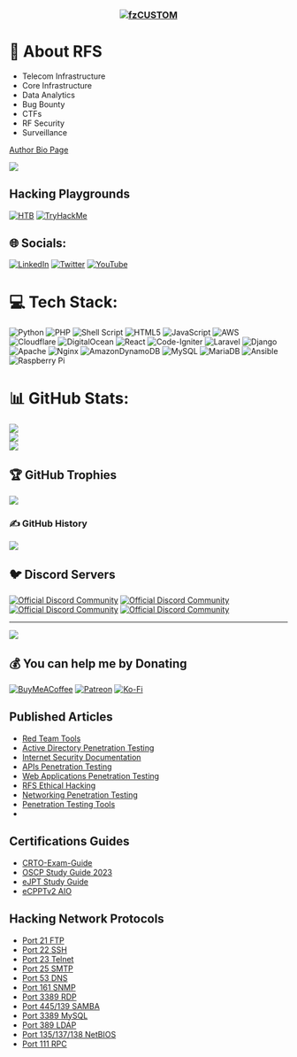 

<h3 align="center">
<a href="https://github.dev/rfs85">
<img src="https://github.com/rfs85/rfs85/blob/main/img/RFS-poplabsec.png" align="center" alt="fzCUSTOM" border="0">
</a>
</h3>

# 💫 About  RFS
- Telecom Infrastructure
- Core Infrastructure
- Data Analytics
- Bug Bounty
- CTFs
- RF Security
- Surveillance

[Author Bio Page](https://cli-ck.me/rfs)

[![](https://visitcount.itsvg.in/api?id=rfs85&icon=0&color=0)](https://visitcount.itsvg.in)
## Hacking Playgrounds


[![HTB](https://www.hackthebox.eu/badge/image/227362)](https://app.hackthebox.com/profile/227362)
[![TryHackMe](https://tryhackme-badges.s3.amazonaws.com/RFS.png)](https://tryhackme.com/p/RFS)

## 🌐 Socials:
[![LinkedIn](https://img.shields.io/badge/LinkedIn-%230077B5.svg?logo=linkedin&logoColor=white)](https://linkedin.com/in/ruben-silva85/) [![Twitter](https://img.shields.io/badge/Twitter-%231DA1F2.svg?logo=Twitter&logoColor=white)](https://twitter.com/xxxx) [![YouTube](https://img.shields.io/badge/YouTube-%23FF0000.svg?logo=YouTube&logoColor=white)](https://youtube.com/@xxxxxxxxx) 

# 💻 Tech Stack:
![Python](https://img.shields.io/badge/python-3670A0?style=for-the-badge&logo=python&logoColor=ffdd54) ![PHP](https://img.shields.io/badge/php-%23777BB4.svg?style=for-the-badge&logo=php&logoColor=white) ![Shell Script](https://img.shields.io/badge/shell_script-%23121011.svg?style=for-the-badge&logo=gnu-bash&logoColor=white) ![HTML5](https://img.shields.io/badge/html5-%23E34F26.svg?style=for-the-badge&logo=html5&logoColor=white) ![JavaScript](https://img.shields.io/badge/javascript-%23323330.svg?style=for-the-badge&logo=javascript&logoColor=%23F7DF1E) ![AWS](https://img.shields.io/badge/AWS-%23FF9900.svg?style=for-the-badge&logo=amazon-aws&logoColor=white) ![Cloudflare](https://img.shields.io/badge/Cloudflare-F38020?style=for-the-badge&logo=Cloudflare&logoColor=white) ![DigitalOcean](https://img.shields.io/badge/DigitalOcean-%230167ff.svg?style=for-the-badge&logo=digitalOcean&logoColor=white) ![React](https://img.shields.io/badge/react-%2320232a.svg?style=for-the-badge&logo=react&logoColor=%2361DAFB) ![Code-Igniter](https://img.shields.io/badge/CodeIgniter-%23EF4223.svg?style=for-the-badge&logo=codeIgniter&logoColor=white) ![Laravel](https://img.shields.io/badge/laravel-%23FF2D20.svg?style=for-the-badge&logo=laravel&logoColor=white) ![Django](https://img.shields.io/badge/django-%23092E20.svg?style=for-the-badge&logo=django&logoColor=white) ![Apache](https://img.shields.io/badge/apache-%23D42029.svg?style=for-the-badge&logo=apache&logoColor=white) ![Nginx](https://img.shields.io/badge/nginx-%23009639.svg?style=for-the-badge&logo=nginx&logoColor=white) ![AmazonDynamoDB](https://img.shields.io/badge/Amazon%20DynamoDB-4053D6?style=for-the-badge&logo=Amazon%20DynamoDB&logoColor=white) ![MySQL](https://img.shields.io/badge/mysql-%2300f.svg?style=for-the-badge&logo=mysql&logoColor=white) ![MariaDB](https://img.shields.io/badge/MariaDB-003545?style=for-the-badge&logo=mariadb&logoColor=white) ![Ansible](https://img.shields.io/badge/ansible-%231A1918.svg?style=for-the-badge&logo=ansible&logoColor=white) ![Raspberry Pi](https://img.shields.io/badge/-RaspberryPi-C51A4A?style=for-the-badge&logo=Raspberry-Pi)
# 📊 GitHub Stats:
![](https://github-readme-stats.vercel.app/api?username=rfs85&theme=dark&hide_border=false&include_all_commits=false&count_private=false)<br/>
![](https://github-readme-streak-stats.herokuapp.com/?user=rfs85&theme=dark&hide_border=false)<br/>
![](https://github-readme-stats.vercel.app/api/top-langs/?username=rfs85&theme=dark&hide_border=false&include_all_commits=false&count_private=false&layout=compact)

## 🏆 GitHub Trophies
![](https://github-profile-trophy.vercel.app/?username=rfs85&theme=radical&no-frame=false&no-bg=false&margin-w=4)


### ✍️ GitHub History
![](http://github-profile-summary-cards.vercel.app/api/cards/profile-details?username=rfs85&theme=zenburn)


## 🐦 Discord Servers
<a href="https://discord.gg/H46uHvSZne"><img src="https://discordapp.com/api/guilds/894273981606150224/widget.png?style=banner4" alt="Official Discord Community" target="_blank"></a>
<a href="https://discord.gg/Sft2dnyj6Z"><img src="https://discordapp.com/api/guilds/880193638414565427/widget.png?style=banner4" alt="Official Discord Community" target="_blank"></a>
<br>
<a href="https://discord.gg/vk2JQaneUQ"><img src="https://discordapp.com/api/guilds/1040697202902839317/widget.png?style=banner3" alt="Official Discord Community" target="_blank"></a>
<a href="https://discord.gg/mJ8Wy8yJEw"><img src="https://discordapp.com/api/guilds/1055301414265569360/widget.png?style=banner3" alt="Official Discord Community" target="_blank"></a>

---
[![](https://visitcount.itsvg.in/api?id=rfs85&icon=0&color=0)](https://visitcount.itsvg.in)

  ## 💰 You can help me by Donating
  [![BuyMeACoffee](https://img.shields.io/badge/Buy%20Me%20a%20Coffee-ffdd00?style=for-the-badge&logo=buy-me-a-coffee&logoColor=black)](https://buymeacoffee.com/poplab) [![Patreon](https://img.shields.io/badge/Patreon-F96854?style=for-the-badge&logo=patreon&logoColor=white)](https://patreon.com/poplab) [![Ko-Fi](https://img.shields.io/badge/Ko--fi-F16061?style=for-the-badge&logo=ko-fi&logoColor=white)](https://ko-fi.com/poplab) 


## Published Articles

<!-- Article-List:START -->
- [Red Team Tools](https://github.com/PopLabSec/Red-Team-Tools)
- [Active Directory Penetration Testing](https://github.com/PopLabSec/Active-Directory-Penetration-Testing)
- [Internet Security Documentation](https://github.com/PopLabSec/Internet-Security-Documentation)
- [APIs Penetration Testing](https://github.com/PopLabSec/APIs-Penetration-Testing)
- [Web Applications Penetration Testing](https://github.com/PopLabSec/Web-Applications-Penetration-Testing)
- [RFS Ethical Hacking](https://github.com/PopLabSec/RFS-Ethical-Hacking)
- [Networking Penetration Testing](https://github.com/PopLabSec/Networking-Penetration-Testing)
- [Penetration Testing Tools](https://github.com/PopLabSec/Penetration-Testing-Tools)
- []()
<!-- Article-List:END -->

## Certifications Guides

<!-- Article-List:START -->
- [CRTO-Exam-Guide](https://github.com/PopLabSec/CRTO-Exam-Guide)
- [OSCP Study Guide 2023](https://github.com/PopLabSec/OSCP-Study-Guide-2023)
- [eJPT Study Guide](https://github.com/PopLabSec/eJPT-Study-Guide)
- [eCPPTv2 AIO](https://github.com/PopLabSec/eCPPTv2-AIO)

<!-- Article-List:END -->


## Hacking Network Protocols
<!-- Article-List:START -->
- [Port 21 FTP](https://www.poplabsec.com/ftp-penetration-testing/)
- [Port 22 SSH](https://www.poplabsec.com/ssh-penetration-testing/)
- [Port 23 Telnet]()
- [Port 25 SMTP]()
- [Port 53 DNS](https://dns-penetration-testing.popdocs.net/)
- [Port 161 SNMP]()
- [Port 3389 RDP](https://www.poplabsec.com/rdp-penetration-testing/)
- [Port 445/139 SAMBA](https://www.poplabsec.com/smb-penetration-testing/)
- [Port 3389 MySQL]()
- [Port 389 LDAP]()
- [Port 135/137/138 NetBIOS](https://www.poplabsec.com/netbios-penetration-testing/)
- [Port 111 RPC]()
<!-- Article-List:END -->
